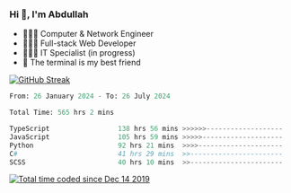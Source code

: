 <h3>Hi 👋, I'm Abdullah</h3>

- 👷🏼‍♂️ Computer & Network Engineer
- 👨🏻‍💻 Full-stack Web Developer
- 👨🏻‍💻 IT Specialist (in progress)
- 🖤 The terminal is my best friend

[![GitHub Streak](https://streak-stats.demolab.com?user=al3bad&theme=transparent&date_format=j%20M%5B%20Y%5D)](https://git.io/streak-stats)

<!--START_SECTION:waka-->

```python
From: 26 January 2024 - To: 26 July 2024

Total Time: 565 hrs 2 mins

TypeScript                 138 hrs 56 mins >>>>>>-------------------   24.40 %
JavaScript                 105 hrs 59 mins >>>>>--------------------   18.62 %
Python                     92 hrs 21 mins  >>>>---------------------   16.22 %
C#                         41 hrs 29 mins  >>-----------------------   07.29 %
SCSS                       40 hrs 10 mins  >>-----------------------   07.05 %
```

<!--END_SECTION:waka-->

<p>
  <a href="https://wakatime.com/@ce2a2aac-0d6b-4d65-b864-8a4bcaf12967"><img src="https://wakatime.com/badge/user/ce2a2aac-0d6b-4d65-b864-8a4bcaf12967.svg" alt="Total time coded since Dec 14 2019" /></a>
</p>
